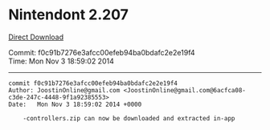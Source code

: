# Nintendont 2.207
[Direct Download](./Nintendont.zip)

Commit: f0c91b7276e3afcc00efeb94ba0bdafc2e2e19f4  
Time: Mon Nov 3 18:59:02 2014   

-----

```
commit f0c91b7276e3afcc00efeb94ba0bdafc2e2e19f4
Author: JoostinOnline@gmail.com <JoostinOnline@gmail.com@6acfca08-c3de-247c-4448-9f1a92385553>
Date:   Mon Nov 3 18:59:02 2014 +0000

    -controllers.zip can now be downloaded and extracted in-app
```
